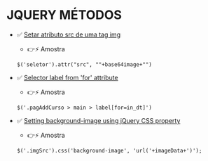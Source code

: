 # JQUERY MÉTODOS

 - ✅ [Setar atributo src de uma tag img]()

    - 👉⚡ Amostra

    `$('seletor').attr("src", ""+base64image+"")`


 - ✅ [Selector label from 'for' attribute](https://stackoverflow.com/questions/2599627/how-to-select-label-for-xyz-in-css)

    - 👉⚡ Amostra

    `$('.pagAddCurso > main > label[for=in_dt]')`

 - ✅ [Setting background-image using jQuery CSS property](https://stackoverflow.com/questions/512054/setting-background-image-using-jquery-css-property)

    - 👉⚡ Amostra

    `$('.imgSrc').css('background-image', 'url('+imageData+')');`
